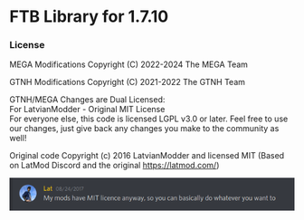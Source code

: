 # FTB Library for 1.7.10

### License

MEGA Modifications Copyright (C) 2022-2024 The MEGA Team

GTNH Modifications Copyright (C) 2021-2022 The GTNH Team

GTNH/MEGA Changes are Dual Licensed:<br>
For LatvianModder - Original MIT License<br>
For everyone else, this code is licensed LGPL v3.0 or later. Feel free to use our changes, just give back any changes you make to the community as well!

Original code Copyright (c) 2016 LatvianModder and licensed MIT (Based on LatMod Discord and the original https://latmod.com/)
 
![MIT License](license-support.png)